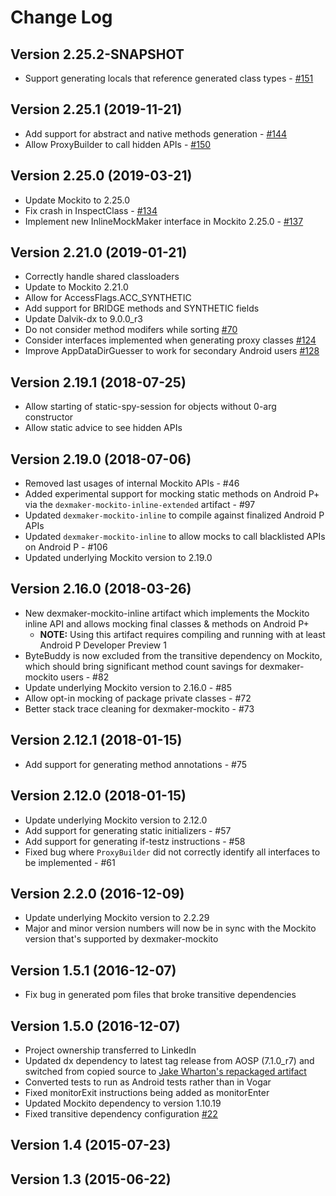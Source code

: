 # Change Log

## Version 2.25.2-SNAPSHOT
- Support generating locals that reference generated class types - [#151](https://github.com/linkedin/dexmaker/pull/151)

## Version 2.25.1 (2019-11-21)
- Add support for abstract and native methods generation - [#144](https://github.com/linkedin/dexmaker/pull/144)
- Allow ProxyBuilder to call hidden APIs - [#150](https://github.com/linkedin/dexmaker/pull/150)

## Version 2.25.0 (2019-03-21)
- Update Mockito to 2.25.0
- Fix crash in InspectClass - [#134](https://github.com/linkedin/dexmaker/issues/134)
- Implement new InlineMockMaker interface in Mockito 2.25.0 - [#137](https://github.com/linkedin/dexmaker/issues/137)

## Version 2.21.0 (2019-01-21)
- Correctly handle shared classloaders
- Update to Mockito 2.21.0
- Allow for AccessFlags.ACC_SYNTHETIC
- Add support for BRIDGE methods and SYNTHETIC fields
- Update Dalvik-dx to 9.0.0_r3
- Do not consider method modifers while sorting [#70](https://github.com/linkedin/dexmaker/issues/70)
- Consider interfaces implemented when generating proxy classes [#124](https://github.com/linkedin/dexmaker/issues/124)
- Improve AppDataDirGuesser to work for secondary Android users [#128](https://github.com/linkedin/dexmaker/issues/128)

## Version 2.19.1 (2018-07-25)
- Allow starting of static-spy-session for objects without 0-arg constructor
- Allow static advice to see hidden APIs

## Version 2.19.0 (2018-07-06)
- Removed last usages of internal Mockito APIs - #46
- Added experimental support for mocking static methods on Android P+ via the `dexmaker-mockito-inline-extended` artifact - #97
- Updated `dexmaker-mockito-inline` to compile against finalized Android P APIs
- Updated `dexmaker-mockito-inline` to allow mocks to call blacklisted APIs on Android P - #106
- Updated underlying Mockito version to 2.19.0

## Version 2.16.0 (2018-03-26)
- New dexmaker-mockito-inline artifact which implements the Mockito inline API and allows mocking final classes & methods on Android P+
  - **NOTE:** Using this artifact requires compiling and running with at least Android P Developer Preview 1
- ByteBuddy is now excluded from the transitive dependency on Mockito, which should bring significant method count savings for dexmaker-mockito users - #82
- Update underlying Mockito version to 2.16.0 - #85
- Allow opt-in mocking of package private classes - #72
- Better stack trace cleaning for dexmaker-mockito - #73

## Version 2.12.1 (2018-01-15)
- Add support for generating method annotations - #75

## Version 2.12.0 (2018-01-15)
- Update underlying Mockito version to 2.12.0
- Add support for generating static initializers - #57
- Add support for generating if-testz instructions - #58
- Fixed bug where `ProxyBuilder` did not correctly identify all interfaces to be implemented - #61

## Version 2.2.0 (2016-12-09)
- Update underlying Mockito version to 2.2.29
- Major and minor version numbers will now be in sync with the Mockito version that's supported by dexmaker-mockito

## Version 1.5.1 (2016-12-07)
- Fix bug in generated pom files that broke transitive dependencies

## Version 1.5.0 (2016-12-07)

- Project ownership transferred to LinkedIn
- Updated dx dependency to latest tag release from AOSP (7.1.0_r7) and switched from copied source to [Jake Wharton's repackaged artifact](https://github.com/JakeWharton/dalvik-dx)
- Converted tests to run as Android tests rather than in Vogar
- Fixed monitorExit instructions being added as monitorEnter
- Updated Mockito dependency to version 1.10.19
- Fixed transitive dependency configuration [#22](https://github.com/linkedin/dexmaker/issues/22)

## Version 1.4 (2015-07-23)

## Version 1.3 (2015-06-22)
